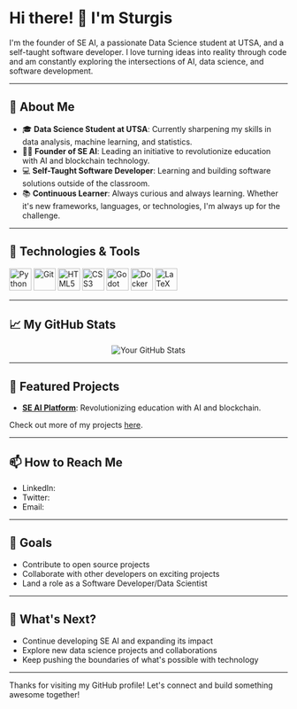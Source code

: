 # Hi there! 👋 I'm Sturgis

I'm the founder of SE AI, a passionate Data Science student at UTSA, and a self-taught software developer. I love turning ideas into reality through code and am constantly exploring the intersections of AI, data science, and software development.

---

## 🚀 About Me

- 🎓 **Data Science Student at UTSA**: Currently sharpening my skills in data analysis, machine learning, and statistics.
- 👨‍💻 **Founder of SE AI**: Leading an initiative to revolutionize education with AI and blockchain technology.
- 💻 **Self-Taught Software Developer**: Learning and building software solutions outside of the classroom.
- 📚 **Continuous Learner**: Always curious and always learning. Whether it's new frameworks, languages, or technologies, I'm always up for the challenge.

---

## 🔧 Technologies & Tools

<p align="left">
<img src="https://cdn.jsdelivr.net/gh/devicons/devicon@latest/icons/python/python-plain.svg" alt="Python" width="40" height="40"/>
<img src="https://cdn.jsdelivr.net/gh/devicons/devicon@latest/icons/git/git-original.svg" alt="Git" width="40" height="40"/>
<img src="https://cdn.jsdelivr.net/gh/devicons/devicon@latest/icons/html5/html5-plain.svg" alt="HTML5" width="40" height="40"/> 
<img src="https://cdn.jsdelivr.net/gh/devicons/devicon@latest/icons/css3/css3-original.svg" alt="CSS3" width="40" height="40"/>
<img src="https://cdn.jsdelivr.net/gh/devicons/devicon@latest/icons/godot/godot-original.svg" alt="Godot" width="40" height="40"/>
<img src="https://cdn.jsdelivr.net/gh/devicons/devicon@latest/icons/docker/docker-original.svg" alt="Docker" width="40" height="40"/>
<img src="https://cdn.jsdelivr.net/gh/devicons/devicon@latest/icons/latex/latex-original.svg" alt="LaTeX" width="40" height="40"/>

</p>

---

## 📈 My GitHub Stats

<p align="center">
  <img src="https://github-readme-stats.vercel.app/api?username=YourUsername&show_icons=true&theme=radical" alt="Your GitHub Stats" />
</p>

---

## 🌟 Featured Projects

- **[SE AI Platform](https://github.com/SEAIinitiative)**: Revolutionizing education with AI and blockchain.

Check out more of my projects [here](https://github.com/sturgis-steele?tab=repositories).

---

## 📫 How to Reach Me

- LinkedIn:
- Twitter:
- Email:

---

## 🎯 Goals

- Contribute to open source projects
- Collaborate with other developers on exciting projects
- Land a role as a Software Developer/Data Scientist

---

## 📅 What's Next?

- Continue developing SE AI and expanding its impact
- Explore new data science projects and collaborations
- Keep pushing the boundaries of what's possible with technology

---

Thanks for visiting my GitHub profile! Let's connect and build something awesome together!
